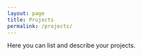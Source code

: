 ```yaml
---
layout: page
title: Projects
permalink: /projects/
---
```


Here you can list and describe your projects.
